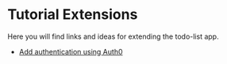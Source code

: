 # Tutorial Extensions

Here you will find links and ideas for extending the todo-list app.

- [Add authentication using Auth0](https://kmaida.gitbooks.io/authenticate-angular-with-auth0/)
